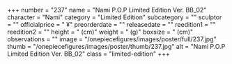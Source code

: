 +++
number = "237"
name = "Nami P.O.P Limited Edition Ver. BB_02"
character = "Nami"
category = "Limited Edition"
subcategory = ""
sculptor = ""
officialprice = " ¥"
preorderdate = ""
releasedate = ""
reedition1 = ""
reedition2 = ""
height = " (cm)"
weight = " (g)"
boxsize = " (cm)"
observations = ""
image = "/onepiecefigures/images/poster/full/237.jpg"
thumb = "/onepiecefigures/images/poster/thumb/237.jpg"
alt = "Nami P.O.P Limited Edition Ver. BB_02"
class = "limited-edition"
+++
